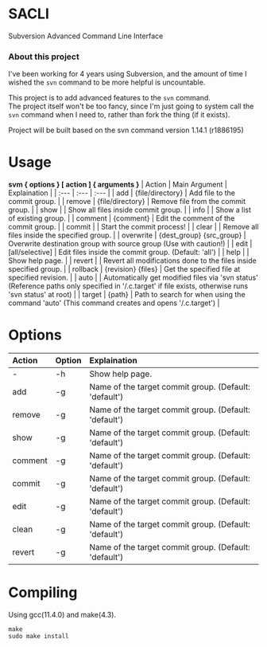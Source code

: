 # SACLI
Subversion Advanced Command Line Interface
  
### About this project
I've been working for 4 years using Subversion, and the amount of time I wished the `svn` command to be more helpful is uncountable.  
  
This project is to add advanced features to the `svn` command.  
The project itself won't be too fancy, since I'm just going to system call the `svn` command when I need to, rather than fork the thing (if it exists). 
  
Project will be built based on the svn command version 1.14.1 (r1886195)  
  
# Usage
**svm { options } \[ action \] { arguments }**
| Action    | Main Argument              | Explaination                                                                                                                                           |
| :---      | :---                       | :---                                                                                                                                                   |
| add       | {file/directory}           | Add file to the commit group.                                                                                                                          |
| remove    | {file/directory}           | Remove file from the commit group.                                                                                                                     |
| show      |                            | Show all files inside commit group.                                                                                                                    |
| info      |                            | Show a list of existing group.                                                                                                                         |
| comment   | {comment}                  | Edit the comment of the commit group.                                                                                                                  |
| commit    |                            | Start the commit process!                                                                                                                              |
| clear     |                            | Remove all files inside the specified group.                                                                                                           |
| overwrite | {dest\_group} {src\_group} | Overwrite destination group with source group (Use with caution!)                                                                                      |
| edit      | \[all/selective\]          | Edit files inside the commit group. (Default: 'all')                                                                                                   |
| help      |                            | Show help page.                                                                                                                                        |
| revert    |                            | Revert all modifications done to the files inside specified group.                                                                                     |
| rollback  | {revision} {files}         | Get the specified file at specified revision.                                                                                                          |
| auto      |                            | Automatically get modified files via 'svn status' (Reference paths only specified in '/.c.target' if file exists, otherwise runs 'svn status' at root) |
| target    | {path}                     | Path to search for when using the command 'auto' (This command creates and opens '/.c.target')                                                         |

# Options
| Action  | Option | Explaination                                          |
| :---    | :---   | :---                                                  |
| -       | -h     | Show help page.                                       |
| add     | -g     | Name of the target commit group. (Default: 'default') |
| remove  | -g     | Name of the target commit group. (Default: 'default') |
| show    | -g     | Name of the target commit group. (Default: 'default') |
| comment | -g     | Name of the target commit group. (Default: 'default') |
| commit  | -g     | Name of the target commit group. (Default: 'default') |
| edit    | -g     | Name of the target commit group. (Default: 'default') |
| clean   | -g     | Name of the target commit group. (Default: 'default') |
| revert  | -g     | Name of the target commit group. (Default: 'default') |

# Compiling
Using gcc(11.4.0) and make(4.3).
```
make
sudo make install
```
